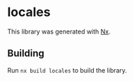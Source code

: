 # locales

This library was generated with [Nx](https://nx.dev).

## Building

Run `nx build locales` to build the library.
